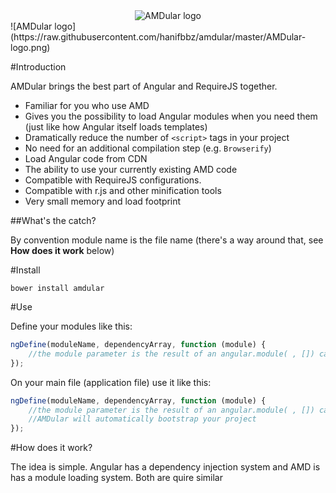 <div style="text-align:center">
<img alt="AMDular logo" src="https://raw.githubusercontent.com/hanifbbz/amdular/master/AMDular-logo.png" />
</div>
![AMDular logo](https://raw.githubusercontent.com/hanifbbz/amdular/master/AMDular-logo.png)

#Introduction

AMDular brings the best part of Angular and RequireJS together.

* Familiar for you who use AMD
* Gives you the possibility to load Angular modules when you need them (just like how Angular itself loads templates)
* Dramatically reduce the number of `<script>` tags in your project
* No need for an additional compilation step (e.g. `Browserify`)
* Load Angular code from CDN
* The ability to use your currently existing AMD code
* Compatible with RequireJS configurations.
* Compatible with r.js and other minification tools
* Very small memory and load footprint

##What's the catch?

By convention module name is the file name (there's a way around that, see **How does it work** below)

#Install

```shell
bower install amdular
```

#Use

Define your modules like this:

```javascript
ngDefine(moduleName, dependencyArray, function (module) {
    //the module parameter is the result of an angular.module( , []) call
});
```

On  your main file (application file) use it like this:

```javascript
ngDefine(moduleName, dependencyArray, function (module) {
    //the module parameter is the result of an angular.module( , []) call
    //AMDular will automatically bootstrap your project
});
```

#How does it work?

The idea is simple. Angular has a dependency injection system and AMD is has a module loading system.
Both are quire similar